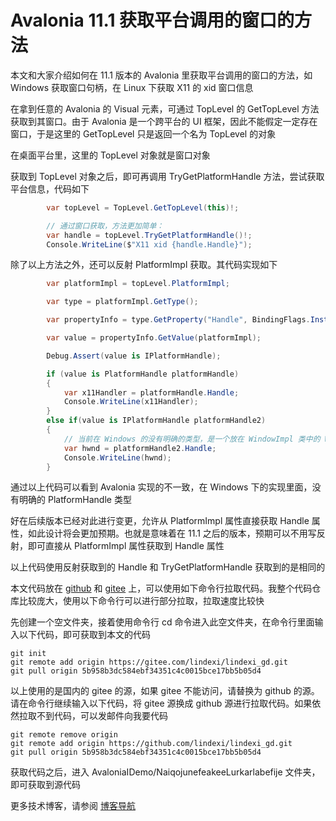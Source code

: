 # Avalonia 11.1 获取平台调用的窗口的方法

本文和大家介绍如何在 11.1 版本的 Avalonia 里获取平台调用的窗口的方法，如 Windows 获取窗口句柄，在 Linux 下获取 X11 的 xid 窗口信息

<!--more-->
<!-- CreateTime:2024/08/09 09:07:49 -->

<!-- 发布 -->
<!-- 博客 -->

在拿到任意的 Avalonia 的 Visual 元素，可通过 TopLevel 的 GetTopLevel 方法获取到其窗口。由于 Avalonia 是一个跨平台的 UI 框架，因此不能假定一定存在窗口，于是这里的 GetTopLevel 只是返回一个名为 TopLevel 的对象

在桌面平台里，这里的 TopLevel 对象就是窗口对象

获取到 TopLevel 对象之后，即可再调用 TryGetPlatformHandle 方法，尝试获取平台信息，代码如下

```csharp
        var topLevel = TopLevel.GetTopLevel(this)!;

        // 通过窗口获取，方法更加简单：
        var handle = topLevel.TryGetPlatformHandle()!;
        Console.WriteLine($"X11 xid {handle.Handle}");
```

除了以上方法之外，还可以反射 PlatformImpl 获取。其代码实现如下

```csharp
        var platformImpl = topLevel.PlatformImpl;

        var type = platformImpl.GetType();

        var propertyInfo = type.GetProperty("Handle", BindingFlags.Instance | BindingFlags.Public);

        var value = propertyInfo.GetValue(platformImpl);

        Debug.Assert(value is IPlatformHandle);

        if (value is PlatformHandle platformHandle)
        {
            var x11Handler = platformHandle.Handle;
            Console.WriteLine(x11Handler);
        }
        else if(value is IPlatformHandle platformHandle2)
        {
            // 当前在 Windows 的没有明确的类型，是一个放在 WindowImpl 类中的 WindowImplPlatformHandle 内部类
            var hwnd = platformHandle2.Handle;
            Console.WriteLine(hwnd);
        }
```

通过以上代码可以看到 Avalonia 实现的不一致，在 Windows 下的实现里面，没有明确的 PlatformHandle 类型

好在后续版本已经对此进行变更，允许从 PlatformImpl 属性直接获取 Handle 属性，如此设计将会更加预期。也就是意味着在 11.1 之后的版本，预期可以不用写反射，即可直接从 PlatformImpl 属性获取到 Handle 属性

以上代码使用反射获取到的 Handle 和 TryGetPlatformHandle 获取到的是相同的

本文代码放在 [github](https://github.com/lindexi/lindexi_gd/tree/5b958b3dc584ebf34351c4c0015bce17bb5b05d4/AvaloniaIDemo/NaiqojunefeakeeLurkarlabefije) 和 [gitee](https://gitee.com/lindexi/lindexi_gd/tree/5b958b3dc584ebf34351c4c0015bce17bb5b05d4/AvaloniaIDemo/NaiqojunefeakeeLurkarlabefije) 上，可以使用如下命令行拉取代码。我整个代码仓库比较庞大，使用以下命令行可以进行部分拉取，拉取速度比较快

先创建一个空文件夹，接着使用命令行 cd 命令进入此空文件夹，在命令行里面输入以下代码，即可获取到本文的代码

```
git init
git remote add origin https://gitee.com/lindexi/lindexi_gd.git
git pull origin 5b958b3dc584ebf34351c4c0015bce17bb5b05d4
```

以上使用的是国内的 gitee 的源，如果 gitee 不能访问，请替换为 github 的源。请在命令行继续输入以下代码，将 gitee 源换成 github 源进行拉取代码。如果依然拉取不到代码，可以发邮件向我要代码

```
git remote remove origin
git remote add origin https://github.com/lindexi/lindexi_gd.git
git pull origin 5b958b3dc584ebf34351c4c0015bce17bb5b05d4
```

获取代码之后，进入 AvaloniaIDemo/NaiqojunefeakeeLurkarlabefije 文件夹，即可获取到源代码

更多技术博客，请参阅 [博客导航](https://blog.lindexi.com/post/%E5%8D%9A%E5%AE%A2%E5%AF%BC%E8%88%AA.html )